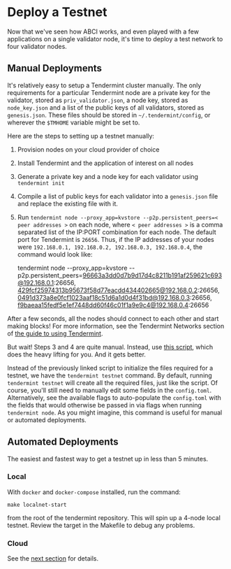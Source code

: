 # Deploy a Testnet

Now that we've seen how ABCI works, and even played with a few
applications on a single validator node, it's time to deploy a test
network to four validator nodes.

## Manual Deployments

It's relatively easy to setup a Tendermint cluster manually. The only
requirements for a particular Tendermint node are a private key for the
validator, stored as `priv_validator.json`, a node key, stored as
`node_key.json` and a list of the public keys of all validators, stored
as `genesis.json`. These files should be stored in
`~/.tendermint/config`, or wherever the `$TMHOME` variable might be set
to.

Here are the steps to setting up a testnet manually:

1)  Provision nodes on your cloud provider of choice
2)  Install Tendermint and the application of interest on all nodes
3)  Generate a private key and a node key for each validator using
    `tendermint init`
4)  Compile a list of public keys for each validator into a
    `genesis.json` file and replace the existing file with it.
5)  Run
    `tendermint node --proxy_app=kvstore --p2p.persistent_peers=< peer addresses >`
    on each node, where `< peer addresses >` is a comma separated list
    of the IP:PORT combination for each node. The default port for
    Tendermint is `26656`. Thus, if the IP addresses of your nodes were
    `192.168.0.1, 192.168.0.2, 192.168.0.3, 192.168.0.4`, the command
    would look like:


    tendermint node --proxy_app=kvstore --p2p.persistent_peers=96663a3dd0d7b9d17d4c8211b191af259621c693@192.168.0.1:26656, 429fcf25974313b95673f58d77eacdd434402665@192.168.0.2:26656, 0491d373a8e0fcf1023aaf18c51d6a1d0d4f31bd@192.168.0.3:26656, f9baeaa15fedf5e1ef7448dd60f46c01f1a9e9c4@192.168.0.4:26656

After a few seconds, all the nodes should connect to each other and
start making blocks! For more information, see the Tendermint Networks
section of [the guide to using Tendermint](./using-tendermint.md).

But wait! Steps 3 and 4 are quite manual. Instead, use [this
script](https://github.com/tendermint/tendermint/blob/develop/docs/examples/init_testnet.sh),
which does the heavy lifting for you. And it gets better.

Instead of the previously linked script to initialize the files required
for a testnet, we have the `tendermint testnet` command. By default,
running `tendermint testnet` will create all the required files, just
like the script. Of course, you'll still need to manually edit some
fields in the `config.toml`. Alternatively, see the available flags to
auto-populate the `config.toml` with the fields that would otherwise be
passed in via flags when running `tendermint node`. As you might
imagine, this command is useful for manual or automated deployments.

## Automated Deployments

The easiest and fastest way to get a testnet up in less than 5 minutes.

### Local

With `docker` and `docker-compose` installed, run the command:

    make localnet-start

from the root of the tendermint repository. This will spin up a 4-node
local testnet. Review the target in the Makefile to debug any problems.

### Cloud

See the [next section](./terraform-and-ansible.md) for details.
